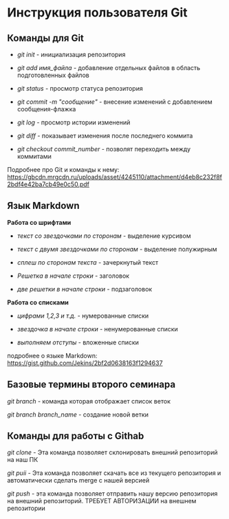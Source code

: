 # Инструкция пользователя Git
## Команды для Git
 * *git init* - инициализация репозитория

 * *git add имя_файла* - добавление отдельных файлов в область подготовленных файлов
 
* *git status* - просмотр статуса репозитория

* *git commit -m "сообщение"* - внесение изменений с добавлением сообщения-флажка

* *git log* - просмотр истории изменений


* *git diff* - показывает изменения после последнего коммита

* *git checkout commit_number* - позволят переходить между коммитами

Подробнее про Git и команды к нему: https://gbcdn.mrgcdn.ru/uploads/asset/4245110/attachment/d4eb8c232f8f2bdf4e42ba7cb49e0c50.pdf

## Язык Markdown
**Работа со шрифтами**

* *текст со звездочками по сторонам* - выделение курсивом

* *текст с двумя звездочками по сторонам* - выделение полужирным

* *сплеш по сторонам текста* - зачеркнутый текст

* *Решетка в начале строки* - заголовок

* *две решетки в начале строки* - подзаголовок

**Работа со списками**

* *цифрами 1,2,3 и т.д.* - нумерованные списки

* *звездочка в начале строки* - ненумерованные списки

* *выполняем отступы* - вложенные списки

подробнее о языке Markdown: https://gist.github.com/Jekins/2bf2d0638163f1294637

## Базовые термины второго семинара
*git branch* - команда которая отображает список веток

*git branch branch_name* - создание новой ветки

## Команды для работы с Githab
*git clone* - Эта команда позволяет склонировать внешний репозиторий на наш ПК

*git puii* - Эта команда позволяет скачать все из текущего репозитория и автоматически
сделать merge с нашей версией

*git push* - эта команда позволяет отправить нашу версию репозитория на внешний
репозиторий. ТРЕБУЕТ АВТОРИЗАЦИИ на внешнем репозитории 



